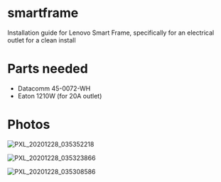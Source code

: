# smartframe
Installation guide for Lenovo Smart Frame, specifically for an electrical outlet for a clean install

# Parts needed
* Datacomm 45-0072-WH
* Eaton 1210W (for 20A outlet)

# Photos

![PXL_20201228_035352218](https://user-images.githubusercontent.com/11417589/103188787-77101d00-488f-11eb-9a58-bbc67596ee7f.jpg)

![PXL_20201228_035323866](https://user-images.githubusercontent.com/11417589/103188790-78d9e080-488f-11eb-8e21-9d4c6b9c996c.jpg)

![PXL_20201228_035308586](https://user-images.githubusercontent.com/11417589/103188792-7a0b0d80-488f-11eb-99e4-842da8db00e7.jpg)
